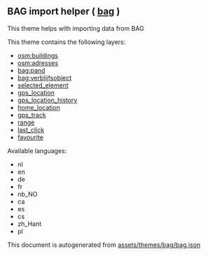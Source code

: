 [//]: # (WARNING: this file is automatically generated. Please find the sources at the bottom and edit those sources)

 BAG import helper ( [bag](https://mapcomplete.org/bag) ) 
----------------------------------------------------------



This theme helps with importing data from BAG

This theme contains the following layers:



  - [osm:buildings](../Layers/osm:buildings.md)
  - [osm:adresses](../Layers/osm:adresses.md)
  - [bag:pand](../Layers/bag:pand.md)
  - [bag:verblijfsobject](../Layers/bag:verblijfsobject.md)
  - [selected_element](../Layers/selected_element.md)
  - [gps_location](../Layers/gps_location.md)
  - [gps_location_history](../Layers/gps_location_history.md)
  - [home_location](../Layers/home_location.md)
  - [gps_track](../Layers/gps_track.md)
  - [range](../Layers/range.md)
  - [last_click](../Layers/last_click.md)
  - [favourite](../Layers/favourite.md)


Available languages:



  - nl
  - en
  - de
  - fr
  - nb_NO
  - ca
  - es
  - cs
  - zh_Hant
  - pl
 

This document is autogenerated from [assets/themes/bag/bag.json](https://github.com/pietervdvn/MapComplete/blob/develop/assets/themes/bag/bag.json)
